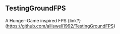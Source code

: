## TestingGroundFPS
A Hunger-Game inspired FPS  {link?}(https://github.com/alliswell1992/TestingGroundFPS)
